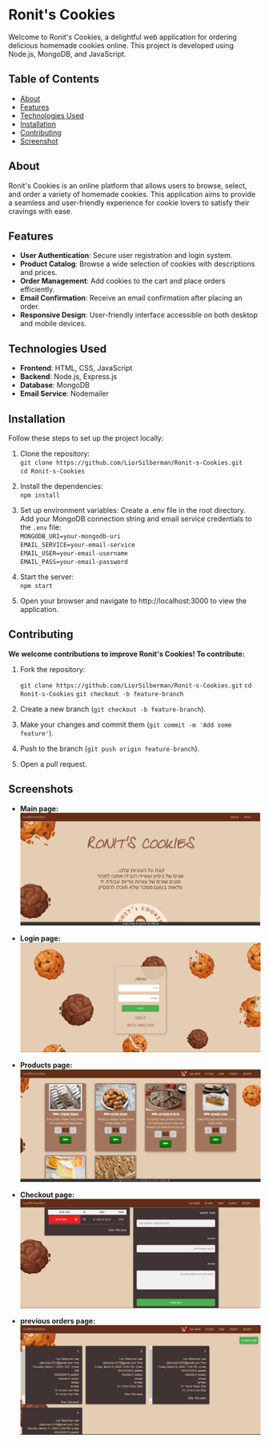 # Ronit's Cookies

Welcome to Ronit's Cookies, a delightful web application for ordering delicious homemade cookies online. This project is developed using Node.js, MongoDB, and JavaScript.

## Table of Contents

- [About](#about)
- [Features](#features)
- [Technologies Used](#technologies-used)
- [Installation](#installation)
- [Contributing](#contributing)
- [Screenshot](#screenshots)

## About

Ronit's Cookies is an online platform that allows users to browse, select, and order a variety of homemade cookies. This application aims to provide a seamless and user-friendly experience for cookie lovers to satisfy their cravings with ease.

## Features

- **User Authentication**: Secure user registration and login system.
- **Product Catalog**: Browse a wide selection of cookies with descriptions and prices.
- **Order Management**: Add cookies to the cart and place orders efficiently.
- **Email Confirmation**: Receive an email confirmation after placing an order.
- **Responsive Design**: User-friendly interface accessible on both desktop and mobile devices.

## Technologies Used

- **Frontend**: HTML, CSS, JavaScript
- **Backend**: Node.js, Express.js
- **Database**: MongoDB
- **Email Service**: Nodemailer

## Installation

Follow these steps to set up the project locally:

1. Clone the repository:<br>
   `git clone https://github.com/LiorSilberman/Ronit-s-Cookies.git`<br>
   `cd Ronit-s-Cookies`<br>

2. Install the dependencies:<br>
    `npm install`

3. Set up environment variables:
    Create a .env file in the root directory.<br>
    Add your MongoDB connection string and email service credentials to the `.env` file:<br>
        `MONGODB_URI=your-mongodb-uri`<br>
        `EMAIL_SERVICE=your-email-service`<br>
        `EMAIL_USER=your-email-username`<br>
        `EMAIL_PASS=your-email-password`<br>

4. Start the server:<br>
    `npm start`

5. Open your browser and navigate to http://localhost:3000 to view the application.

## Contributing
**We welcome contributions to improve Ronit's Cookies! To contribute:**
1. Fork the repository:
    
    `git clone https://github.com/LiorSilberman/Ronit-s-Cookies.git`
    `cd Ronit-s-Cookies`
    `git checkout -b feature-branch`

2. Create a new branch (`git checkout -b feature-branch`).

3. Make your changes and commit them (`git commit -m 'Add some feature'`).

4. Push to the branch (`git push origin feature-branch`).

5. Open a pull request.

## Screenshots
- **Main page:**
![Main page](images/main_before.PNG)

- **Login page:**
![login page](images/login.PNG)

- **Products page:**
![Products page](images/products.PNG)

- **Checkout page:**
![Checkout page](images/checkout.PNG)

- **previous orders page:**
![orders page](images/pre_orders.PNG)